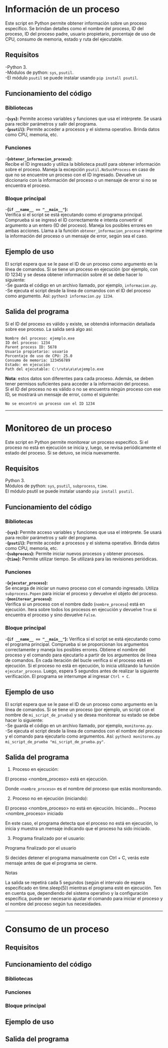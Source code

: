 # Información de un proceso
Este script en Python permite obtener información sobre un proceso específico. Se brindan detalles como el nombre del proceso, ID del proceso, ID del proceso padre, usuario propietario, porcentaje de uso de CPU, consumo de memoria, estado y ruta del ejecutable.
## Requisitos
-Python 3.  
-Módulos de python: `sys`, `psutil`.  
-El módulo `psutil` se puede instalar usando `pip install psutil`.  
## Funcionamiento del código
### Bibliotecas
-**(`sys`):** Permite acceso variables y funciones que usa el intérprete. Se usará para recibir parámetros y salir del programa.  
-**(`psutil`):** Permite acceder a procesos y el sistema operativo. Brinda datos como CPU, memoria, etc.   
### Funciones
-**(`obtener_informacion_proceso`):**  
Recibe el ID ingresado y utiliza la biblioteca psutil para obtener información sobre el proceso. Maneja la excepción `psutil.NoSuchProcess` en caso de que no se encuentre un proceso con el ID ingresado. Devuelve un diccionario con la información del proceso o un mensaje de error si no se encuentra el proceso.  
### Bloque principal
-**(`if __name__ == "__main__"`):**  
Verifica si el script se está ejecutando como el programa principal. Comprueba si se ingresó el ID correctamente e intenta convertir el argumento a un entero (ID del proceso). Maneja los posibles errores en ambas acciones. Llama a la función `obtener_informacion_proceso` e imprime la información del proceso o un mensaje de error, según sea el caso.  
## Ejemplo de uso
El script espera que se le pase el ID de un proceso como argumento en la línea de comandos. Si se tiene un proceso en ejecución (por ejemplo, con ID 1234) y se desea obtener información sobre él se debe hacer lo siguiente:  
-Se guarda el código en un archivo llamado, por ejemplo, `informacion.py`.  
-Se ejecuta el script desde la línea de comandos con el ID del proceso como argumento. Así: `python3 informacion.py 1234`.  
## Salida del programa
Si el ID del proceso es válido y existe, se obtendrá información detallada sobre ese proceso. La salida será algo así:  

`Nombre del proceso: ejemplo.exe`  
`ID del proceso: 1234`  
`Parent process ID: 5678`  
`Usuario propietario: usuario`  
`Porcentaje de uso de CPU: 25.0`  
`Consumo de memoria: 123456789`  
`Estado: en ejecución`  
`Path del ejecutable: C:\ruta\a\e\ejemplo.exe`  

**Nota**: estos datos son diferentes para cada proceso. Además, se deben tener permisos suficientes para acceder a la información del proceso.  
Si el ID del proceso no es válido o no se encuentra ningún proceso con ese ID, se mostrará un mensaje de error, como el siguiente:  

`No se encontró un proceso con el ID 1234`  

---
# Monitoreo de un proceso
Este script en Python permite monitorear un proceso específico. Si el proceso no está en ejecución se inicia y, luego, se revisa periódicamente el estado del proceso. Si se detuvo, se inicia nuevamente.
## Requisitos
Python 3.  
Módulos de python: `sys`, `psutil`, `subprocess`, `time`.  
El módulo psutil se puede instalar usando `pip install psutil`.  
## Funcionamiento del código
### Bibliotecas
-**(`sys`):** Permite acceso variables y funciones que usa el intérprete. Se usará para recibir parámetros y salir del programa.  
-**(`psutil`):** Permite acceder a procesos y el sistema operativo. Brinda datos como CPU, memoria, etc.  
-**(`subprocess`):** Permite iniciar nuevos procesos y obtener procesos.  
-**(`time`):** Permite utilizar tiempo. Se utilizará para las revisiones periódicas.  
### Funciones
-**(`ejecutar_proceso`):**  
Se encarga de iniciar un nuevo proceso con el comando ingresado. Utiliza `subprocess.Popen` para iniciar el proceso y devuelve el objeto del proceso.  
-**(`monitorear_proceso`):**  
Verifica si un proceso con el nombre dado (`nombre_proceso`) está en ejecución. Itera sobre todos los procesos en ejecución y devuelve `True` si encuentra el proceso y sino devuelve `False`.  
### Bloque principal
-**(`if __name__ == "__main__"`):**
Verifica si el script se está ejecutando como el programa principal. Comprueba si se proporcionan los argumentos correctamente y maneja los posibles errores. Obtiene el nombre del proceso y el comando para ejecutarlo a partir de los argumentos de línea de comandos. En cada iteración del bucle verifica si el proceso está en ejecución. Si el proceso no está en ejecución, lo inicia utilizando la función `ejecutar_proceso`. Luego, espera 5 segundos antes de realizar la siguiente verificación. El programa se interrumpe al ingresar `Ctrl + C`.  
## Ejemplo de uso  
El script espera que se le pase el ID de un proceso como argumento en la línea de comandos. Si se tiene un proceso (por ejemplo, un script con el nombre de `mi_script_de_prueba`) y se desea monitorear su estado se debe hacer lo siguiente:  
-Se guarda el código en un archivo llamado, por ejemplo, `monitoreo.py`.  
-Se ejecuta el script desde la línea de comandos con el nombre del proceso y el comando para ejecutarlo como argumentos. Así: `python3 monitoreo.py mi_script_de_prueba "mi_script_de_prueba.py"`.  
## Salida del programa
1. Proceso en ejecución:

El proceso <nombre_proceso> está en ejecución.

Donde `<nombre_proceso>` es el nombre del proceso que estás monitoreando.

2. Proceso no en ejecución (iniciando):

El proceso <nombre_proceso> no está en ejecución. Iniciando…
Proceso <nombre_proceso> iniciado

En este caso, el programa detecta que el proceso no está en ejecución, lo inicia y muestra un mensaje indicando que el proceso ha sido iniciado.

3. Programa finalizado por el usuario:

Programa finalizado por el usuario

Si decides detener el programa manualmente con Ctrl + C, verás este mensaje antes de que el programa se cierre.

Notas 

La salida se repetirá cada 5 segundos (según el intervalo de espera especificado en time.sleep(5)) mientras el programa esté en ejecución. Ten en cuenta que, dependiendo del sistema operativo y la configuración específica, puede ser necesario ajustar el comando para iniciar el proceso y el nombre del proceso según tus necesidades.


---
# Consumo de un proceso
## Requisitos
## Funcionamiento del código
### Bibliotecas
### Funciones
### Bloque principal
## Ejemplo de uso
## Salida del programa
